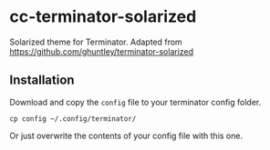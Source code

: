 cc-terminator-solarized
=======================

Solarized theme for Terminator. Adapted from https://github.com/ghuntley/terminator-solarized

## Installation

Download and copy the `config` file to your terminator config folder.

    cp config ~/.config/terminator/

Or just overwrite the contents of your config file with this one.
